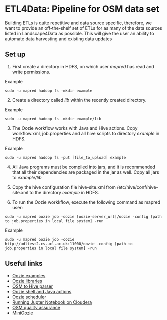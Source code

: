 # ETL4Data: Pipeline for OSM data set
Building ETLs is quite repetitive and data source specific, therefore, we want to provide an off-the-shelf set of ETLs for as many of the data sources listed in Landscape4Data as possible. This will give the user an ability to automate data harvesting and existing data updates

## Set up

1. First create a directory in HDFS, on which user *mapred* has read and write permissions.

Example
```
sudo -u mapred hadoop fs -mkdir example
```
2. Create a directory called *lib* within the recently created directory.

Example
```
sudo -u mapred hadoop fs -mkdir example/lib
```
3. The Oozie workflow works with Java and Hive actions. Copy workflow.xml, job.properties and all hive scripts to 
directory *example* in HDFS.

Example
```
sudo -u mapred hadoop fs -put [file_to_upload] example
```
4. All Java programs must be compiled into jars, and it is recommended that all their dependencies are packaged in the jar as well.
Copy all jars to *example/lib*

5. Copy the hive configuration file hive-site.xml from /etc/hive/conf/hive-site.xml to the directory *example*  in HDFS.
6. To run the Oozie workkflow, execute the following command as mapred user:
```
sudo -u mapred oozie job -oozie [oozie-server_url]/oozie -config [path to job.properties in local file system] -run
```
Example
```
sudo -u mapred oozie job -oozie http://udltest2.cs.ucl.ac.uk:11000/oozie -config [path to job.properties in local file system] -run
```

## Useful links
- [Oozie examples](http://www.tanzirmusabbir.com/2013/03/oozie-example-hive-actions.html)
- [Oozie libraries](http://blog.cloudera.com/blog/2014/05/how-to-use-the-sharelib-in-apache-oozie-cdh-5/)
- [OSM to Hive parser](https://github.com/PanierAvide/BasicOSMParser)
- [Oozie shell and Java actions](https://blog.cloudera.com/blog/2013/03/how-to-use-oozie-shell-and-java-actions/)
- [Oozie scheduler](https://blog.cloudera.com/blog/2013/01/how-to-schedule-recurring-hadoop-jobs-with-apache-oozie/)
- [Running Jupter Notebook on Cloudera](https://blogs.msdn.microsoft.com/pliu/2016/06/19/run-jupyter-notebook-on-cloudera/)
- [OSM quality assurance](https://github.com/keepright/keepright/tree/master/checks)
- [MiniOozie](https://oozie.apache.org/docs/3.2.0-incubating/ENG_MiniOozie.html)
